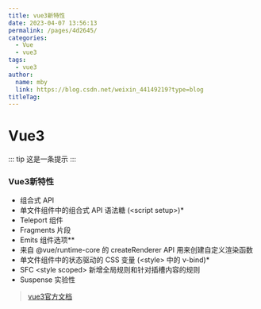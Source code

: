 ```yaml
---
title: vue3新特性
date: 2023-04-07 13:56:13
permalink: /pages/4d2645/
categories: 
  - Vue
  - vue3
tags: 
  - vue3
author: 
  name: mby
  link: https://blog.csdn.net/weixin_44149219?type=blog
titleTag: 
---
```

# Vue3 

::: tip
这是一条提示
:::

### Vue3新特性 

- 组合式 API
- 单文件组件中的组合式 API 语法糖 (\<script setup\>)*
- Teleport 组件
- Fragments 片段
- Emits 组件选项**
- 来自 @vue/runtime-core 的 createRenderer API 用来创建自定义渲染函数
- 单文件组件中的状态驱动的 CSS 变量 (\<style\> 中的 v-bind)*
- SFC \<style scoped\> 新增全局规则和针对插槽内容的规则
- Suspense 实验性


> [vue3官方文档][1]

[1]: https://cn.vuejs.org/
